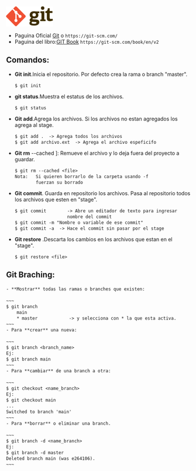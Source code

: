 ![git logo](../assets/git_logo2.png)

* Paguina Oficial [Git](https://git-scm.com/) o `https://git-scm.com/`
* Paguina del libro:[GIT Book](https://git-scm.com/book/en/v2) `https://git-scm.com/book/en/v2`


## **Comandos:**

- **Git init**.Inicia el repositorio. Por defecto crea la rama o branch "master".  


	``` 
	$ git init
	```


- **git status**.Muestra el estatus de los archivos.  

	```
	$ git status
	```


- **Git add**.Agrega los archivos. Si los archivos no estan agregados los agrega al stage. 
 
	```
    $ git add .  -> Agrega todos los archivos
    $ git add archivo.ext  -> Agrega el archivo espeficifo

    ```
- **Git rm** --cached <file>]: Remueve el archivo y lo deja fuera del proyecto a guardar.  

	```
    $ git rm --cached <file>
    Nota: 	Si quieren borrarlo de la carpeta usando -f 
    		fuerzan su borrado

    ```
- **Git commit**. Guarda en repositorio los archivos. Pasa al repositorio todos los archivos que esten en "stage".  

	```
	$ git commit		-> Abre un editador de texto para ingresar
						nombre del commit
   $ git commit -m "Nombre o variable de ese commit"
   $ git commit -a	-> Hace el commit sin pasar por el stage

    ```
- **Git restore** .Descarta los cambios en los archivos que estan en el "stage".  

	```
	$ git restore <file>
	```
## **Git Braching:**   

	- **Mostrar** todas las ramas o branches que existen:  
	
	~~~
	$ git branch			
		main				
		* master			-> y selecciona con * la que esta activa.
	~~~
	- Para **crear** una nueva:   

	~~~
	$ git branch <branch_name>
	Ej:
	$ git branch main
	~~~
	- Para **cambiar** de una branch a otra:   
	
	~~~
	$ git checkout <name_branch>
	Ej:
	$ git checkout main
	...
	Switched to branch 'main'
	~~~
	- Para **borrar** o eliminar una branch.  
	
	~~~
	$ git branch -d <name_branch>
	Ej:
	$ git branch -d master
	Deleted branch main (was e264106).
	~~~
	
